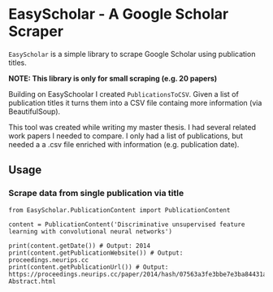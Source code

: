 

# EasyScholar - A Google Scholar Scraper

`EasyScholar` is a simple library to scrape Google Scholar using publication titles.

**NOTE: This library is only for small scraping (e.g. 20 papers)**

Building on EasySchoolar I created `PublicationsToCSV`.
Given a list of publication titles it turns them into a CSV file containg more information (via BeautifulSoup).

This tool was created while writing my master thesis. I had several related work papers I needed to compare. I only had a list of publications, but needed a a .csv file enriched with information (e.g. publication date).

## Usage

### Scrape data from single publication via title 

    from EasyScholar.PublicationContent import PublicationContent  
      
    content = PublicationContent('Discriminative unsupervised feature learning with convolutional neural networks')  
      
    print(content.getDate()) # Output: 2014  
    print(content.getPublicationWebsite()) # Output: proceedings.neurips.cc  
    print(content.getPublicationUrl()) # Output: https://proceedings.neurips.cc/paper/2014/hash/07563a3fe3bbe7e3ba84431ad9d055af-Abstract.html

